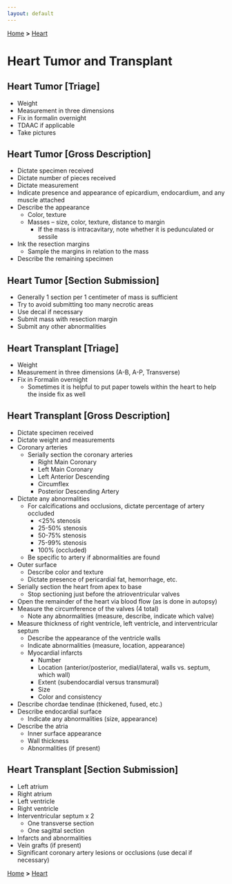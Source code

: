 ```yaml
---
layout: default
---
```


[Home](./../) **>** [Heart](./heart.html)

# Heart Tumor and Transplant

## Heart Tumor [Triage]

- Weight
- Measurement in three dimensions
- Fix in formalin overnight
- TDAAC if applicable
- Take pictures

## Heart Tumor [Gross Description]

- Dictate specimen received
- Dictate number of pieces received
- Dictate measurement
- Indicate presence and appearance of epicardium, endocardium, and any muscle attached
- Describe the appearance
  - Color, texture
  - Masses – size, color, texture, distance to margin
      - If the mass is intracavitary, note whether it is pedunculated or sessile
- Ink the resection margins
  - Sample the margins in relation to the mass
- Describe the remaining specimen

## Heart Tumor [Section Submission]

- Generally 1 section per 1 centimeter of mass is sufficient
- Try to avoid submitting too many necrotic areas
- Use decal if necessary
- Submit mass with resection margin
- Submit any other abnormalities

## Heart Transplant [Triage]

- Weight
- Measurement in three dimensions (A-B, A-P, Transverse)
- Fix in Formalin overnight
  - Sometimes it is helpful to put paper towels within the heart to help the inside fix as well

## Heart Transplant [Gross Description]

- Dictate specimen received
- Dictate weight and measurements
- Coronary arteries
  - Serially section the coronary arteries
    - Right Main Coronary
    - Left Main Coronary
    - Left Anterior Descending
    - Circumflex
    - Posterior Descending Artery
- Dictate any abnormalities 
  - For calcifications and occlusions, dictate percentage of artery occluded
    - <25% stenosis
    - 25-50% stenosis
    - 50-75% stenosis
    - 75-99% stenosis
    - 100% (occluded)
  - Be specific to artery if abnormalities are found
- Outer surface
  - Describe color and texture
  - Dictate presence of pericardial fat, hemorrhage, etc.
- Serially section the heart from apex to base
  - Stop sectioning just before the atrioventricular valves
- Open the remainder of the heart via blood flow (as is done in autopsy)
- Measure the circumference of the valves (4 total)
  - Note any abnormalities (measure, describe, indicate which valve)
- Measure thickness of right ventricle, left ventricle, and interventricular septum
  - Describe the appearance of the ventricle walls
  - Indicate abnormalities (measure, location, appearance)
  - Myocardial infarcts
    - Number
    - Location (anterior/posterior, medial/lateral, walls vs. septum, which wall)
    - Extent (subendocardial versus transmural)
    - Size
    - Color and consistency
- Describe chordae tendinae (thickened, fused, etc.)
- Describe endocardial surface 
  - Indicate any abnormalities (size, appearance)
- Describe the atria
  - Inner surface appearance
  - Wall thickness
  - Abnormalities (if present)

## Heart Transplant [Section Submission]

- Left atrium
- Right atrium
- Left ventricle
- Right ventricle
- Interventricular septum x 2
  - One transverse section
  - One sagittal section
- Infarcts and abnormalities
- Vein grafts (if present)
- Significant coronary artery lesions or occlusions (use decal if necessary)


[Home](./../) **>** [Heart](./heart.html)
